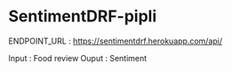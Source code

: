 # SentimentDRF-pipli


ENDPOINT_URL : https://sentimentdrf.herokuapp.com/api/

Input : Food review
Ouput : Sentiment

